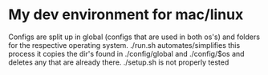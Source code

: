 # My dev environment for mac/linux
Configs are split up in global (configs that are used in both os's) and folders for the respective operating system. ./run.sh automates/simplifies this process it copies the dir's found in ./config/global and ./config/$os and deletes any that are already there.
./setup.sh is not properly tested
